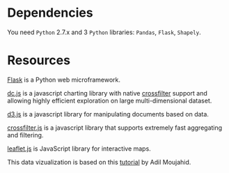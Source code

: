 # Dependencies

You need ```Python``` 2.7.x and 3 ```Python``` libraries: ```Pandas```, ```Flask```, ```Shapely```.

# Resources

[Flask](http://flask.pocoo.org/) is a Python web microframework.

[dc.js](http://dc-js.github.io/dc.js/) is a javascript charting library with
native [crossfilter](http://square.github.io/crossfilter/) support and 
allowing highly efficient exploration on large multi-dimensional dataset.

[d3.js](http://d3js.org/) is a javascript library for manipulating documents
based on data.

[crossfilter.js](http://square.github.io/crossfilter/) is a javascript library that supports extremely fast aggregating and filtering.

[leaflet.js](http://leafletjs.com/) is JavaScript library for interactive maps.

This data vizualization is based on this
[tutorial](http://adilmoujahid.com/posts/2016/08/interactive-data-visualization-geospatial-d3-dc-leaflet-python/) 
by Adil Moujahid.
